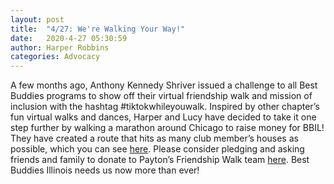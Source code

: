 ```yaml
---
layout: post
title:  "4/27: We're Walking Your Way!"
date:   2020-4-27 05:30:59
author: Harper Robbins
categories: Advocacy
---
```


A few months ago, Anthony Kennedy Shriver issued a challenge to all Best Buddies programs to show off their virtual friendship walk and mission of inclusion with the hashtag #tiktokwhileyouwalk. Inspired by other chapter’s fun virtual walks and dances, Harper and Lucy have decided to take it one step further by walking a marathon around Chicago to raise money for BBIL! They have created a route that hits as many club member’s houses as possible, which you can see [here](https://www.google.com/maps/d/drive?state=%7B%22ids%22%3A%5B%221v3zYUKT2eGvAKSzZr64mgU6Vqm1EpL6m%22%5D%2C%22action%22%3A%22open%22%2C%22userId%22%3A%22118284796570718171566%22%7D&usp=sharing).
Please consider pledging and asking friends and family to donate to Payton’s Friendship Walk team [here](https://www.bestbuddiesfriendshipwalk.org/chicago/supporting/#wpcpbb). Best Buddies Illinois needs us now more than ever!
